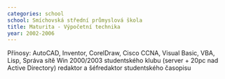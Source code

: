```yaml
---
categories: school
school: Smíchovská střední průmyslová škola
title: Maturita - Výpočetní technika
year: 2002-2006 
---
```

Přínosy: AutoCAD, Inventor, CorelDraw, Cisco CCNA, Visual Basic, VBA, Lisp, 
Správa sítě Win 2000/2003 studentského klubu (server + 20pc nad Active Directory) 
redaktor a šéfredaktor studentského časopisu

